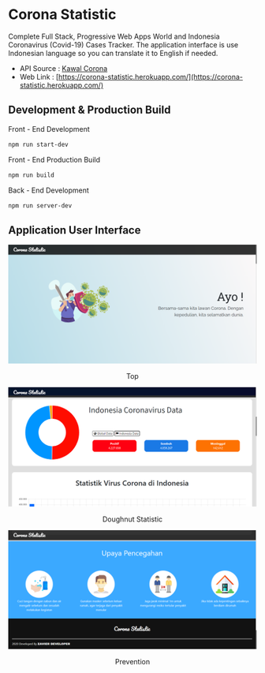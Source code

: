 # Corona Statistic
Complete Full Stack, Progressive Web Apps World and Indonesia Coronavirus (Covid-19) Cases Tracker. The application interface is use Indonesian language so you can translate it to English if needed.

- API Source : [Kawal Corona](https://kawalcorona.com/api/)
- Web Link : [https://corona-statistic.herokuapp.com/](https://corona-statistic.herokuapp.com/)

## Development & Production Build

Front - End Development
```sh
npm run start-dev
```
Front - End Production Build
```sh
npm run build
```
Back - End Development
```sh
npm run server-dev
```

## Application User Interface
![Top](https://github.com/zavierferodova/Corona-Statistic/blob/master/screenshot/top.png?raw=true)
<p align="center">Top</p>

![Doughnut Statistic](https://github.com/zavierferodova/Corona-Statistic/blob/master/screenshot/doughnut-statistic.png?raw=true)
<p align="center">Doughnut Statistic</p>

![Prevention](https://github.com/zavierferodova/Corona-Statistic/blob/master/screenshot/prevention.png?raw=true)
<p align="center">Prevention</p>
